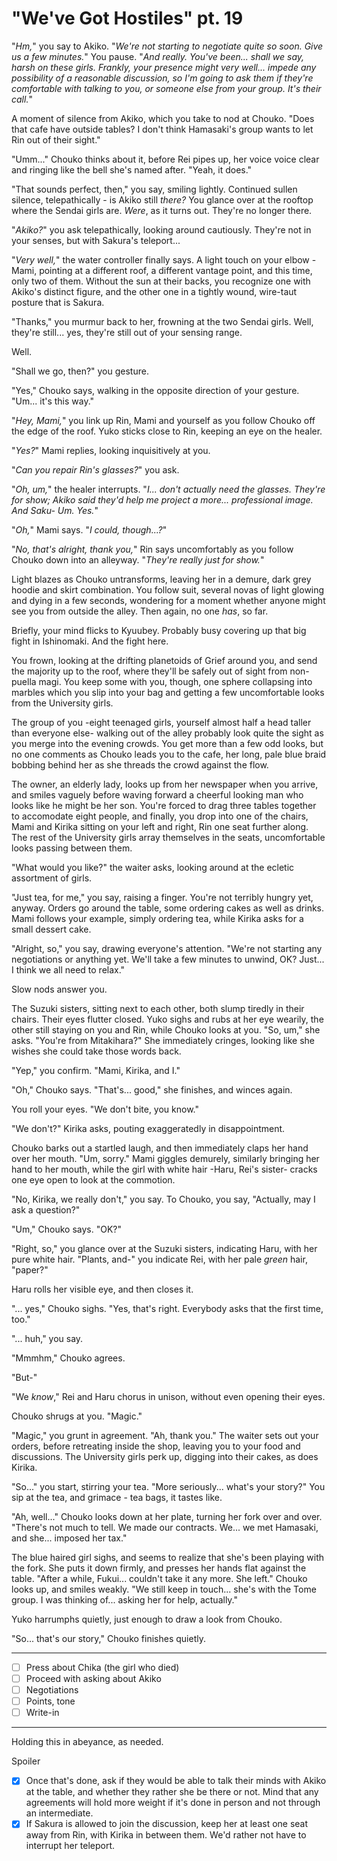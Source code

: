 # "We've Got Hostiles" pt. 19

"*Hm,*" you say to Akiko. "*We're not starting to negotiate quite so soon. Give us a few minutes.*" You pause. "*And really. You've been... shall we say, *harsh* on these girls. Frankly, your presence might very well... impede any possibility of a reasonable discussion, so I'm going to ask *them* if they're comfortable with talking to *you*, or someone else from your group. It's *their* call.*"

A moment of silence from Akiko, which you take to nod at Chouko. "Does that cafe have outside tables? I don't think Hamasaki's group wants to let Rin out of their sight."

"Umm..." Chouko thinks about it, before Rei pipes up, her voice voice clear and ringing like the bell she's named after. "Yeah, it does."

"That sounds perfect, then," you say, smiling lightly. Continued sullen silence, telepathically - is Akiko still *there?* You glance over at the rooftop where the Sendai girls are. *Were*, as it turns out. They're no longer there.

"*Akiko?*" you ask telepathically, looking around cautiously. They're not in your senses, but with Sakura's teleport...

"*Very well,*" the water controller finally says. A light touch on your elbow - Mami, pointing at a different roof, a different vantage point, and this time, only two of them. Without the sun at their backs, you recognize one with Akiko's distinct figure, and the other one in a tightly wound, wire-taut posture that is Sakura.

"Thanks," you murmur back to her, frowning at the two Sendai girls. Well, they're still... yes, they're still out of your sensing range.

Well.

"Shall we go, then?" you gesture.

"Yes," Chouko says, walking in the opposite direction of your gesture. "Um... it's this way."

"*Hey, Mami,*" you link up Rin, Mami and yourself as you follow Chouko off the edge of the roof. Yuko sticks close to Rin, keeping an eye on the healer.

"*Yes?*" Mami replies, looking inquisitively at you.

"*Can you repair Rin's glasses?*" you ask.

"*Oh, um,*" the healer interrupts. "*I... don't actually need the glasses. They're for show; Akiko said they'd help me project a more... professional image. And Saku- Um. Yes.*"

"*Oh,*" Mami says. "*I could, though...?*"

"*No, that's alright, thank you,*" Rin says uncomfortably as you follow Chouko down into an alleyway. "*They're really just for show.*"

Light blazes as Chouko untransforms, leaving her in a demure, dark grey hoodie and skirt combination. You follow suit, several novas of light glowing and dying in a few seconds, wondering for a moment whether anyone might see you from outside the alley. Then again, no one *has*, so far.

Briefly, your mind flicks to Kyuubey. Probably busy covering up that big fight in Ishinomaki. And the fight here.

You frown, looking at the drifting planetoids of Grief around you, and send the majority up to the roof, where they'll be safely out of sight from non-puella magi. You keep some with you, though, one sphere collapsing into marbles which you slip into your bag and getting a few uncomfortable looks from the University girls.

The group of you -eight teenaged girls, yourself almost half a head taller than everyone else- walking out of the alley probably look quite the sight as you merge into the evening crowds. You get more than a few odd looks, but no one comments as Chouko leads you to the cafe, her long, pale blue braid bobbing behind her as she threads the crowd against the flow.

The owner, an elderly lady, looks up from her newspaper when you arrive, and smiles vaguely before waving forward a cheerful looking man who looks like he might be her son. You're forced to drag three tables together to accomodate eight people, and finally, you drop into one of the chairs, Mami and Kirika sitting on your left and right, Rin one seat further along. The rest of the University girls array themselves in the seats, uncomfortable looks passing between them.

"What would you like?" the waiter asks, looking around at the ecletic assortment of girls.

"Just tea, for me," you say, raising a finger. You're not terribly hungry yet, anyway. Orders go around the table, some ordering cakes as well as drinks. Mami follows your example, simply ordering tea, while Kirika asks for a small dessert cake.

"Alright, so," you say, drawing everyone's attention. "We're not starting any negotiations or anything yet. We'll take a few minutes to unwind, OK? Just... I think we all need to relax."

Slow nods answer you.

The Suzuki sisters, sitting next to each other, both slump tiredly in their chairs. Their eyes flutter closed. Yuko sighs and rubs at her eye wearily, the other still staying on you and Rin, while Chouko looks at you. "So, um," she asks. "You're from Mitakihara?" She immediately cringes, looking like she wishes she could take those words back.

"Yep," you confirm. "Mami, Kirika, and I."

"Oh," Chouko says. "That's... good," she finishes, and winces again.

You roll your eyes. "We don't bite, you know."

"We don't?" Kirika asks, pouting exaggeratedly in disappointment.

Chouko barks out a startled laugh, and then immediately claps her hand over her mouth. "Um, sorry." Mami giggles demurely, similarly bringing her hand to her mouth, while the girl with white hair -Haru, Rei's sister- cracks one eye open to look at the commotion.

"No, Kirika, we really don't," you say. To Chouko, you say, "Actually, may I ask a question?"

"Um," Chouko says. "OK?"

"Right, so," you glance over at the Suzuki sisters, indicating Haru, with her pure white hair. "Plants, and-" you indicate Rei, with her pale *green* hair, "paper?"

Haru rolls her visible eye, and then closes it.

"... yes," Chouko sighs. "Yes, that's right. Everybody asks that the first time, too."

"... huh," you say.

"Mmmhm," Chouko agrees.

"But-"

"We *know*," Rei and Haru chorus in unison, without even opening their eyes.

Chouko shrugs at you. "Magic."

"Magic," you grunt in agreement. "Ah, thank you." The waiter sets out your orders, before retreating inside the shop, leaving you to your food and discussions. The University girls perk up, digging into their cakes, as does Kirika.

"So..." you start, stirring your tea. "More seriously... what's your story?" You sip at the tea, and grimace - tea bags, it tastes like.

"Ah, well..." Chouko looks down at her plate, turning her fork over and over. "There's not much to tell. We made our contracts. We... we met Hamasaki, and she... imposed her tax."

The blue haired girl sighs, and seems to realize that she's been playing with the fork. She puts it down firmly, and presses her hands flat against the table. "After a while, Fukui... couldn't take it any more. She left." Chouko looks up, and smiles weakly. "We still keep in touch... she's with the Tome group. I was thinking of... asking her for help, actually."

Yuko harrumphs quietly, just enough to draw a look from Chouko.

"So... that's our story," Chouko finishes quietly.

---

- [ ] Press about Chika (the girl who died)
- [ ] Proceed with asking about Akiko
- [ ] Negotiations
- [ ] Points, tone
- [ ] Write-in

---

Holding this in abeyance, as needed.

Spoiler

- [x] Once that's done, ask if they would be able to talk their minds with Akiko at the table, and whether they rather she be there or not. Mind that any agreements will hold more weight if it's done in person and not through an intermediate.
- [x] If Sakura is allowed to join the discussion, keep her at least one seat away from Rin, with Kirika in between them. We'd rather not have to interrupt her teleport.
